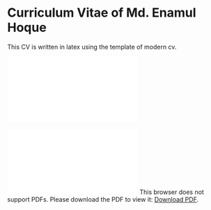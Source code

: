# Curriculum Vitae of Md. Enamul Hoque
This CV is written in latex using the template of modern cv.

![Md. Enamul Hoque](/Enamul.pdf)

<object data="/Enamul.pdf" type="application/pdf" width="700px" height="700px">
    <embed src="/Enamul.pdf">
        This browser does not support PDFs. Please download the PDF to view it: <a href="/Enamul.pdf">Download PDF</a>.</p>
    </embed>
</object>
